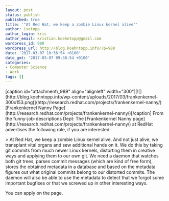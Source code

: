 ```yaml
---
layout: post
status: publish
published: true
title: '"At Red Hat, we keep a zombie Linux kernel alive"'
author: isotopp
author_login: kris
author_email: kristian.koehntopp@gmail.com
wordpress_id: 988
wordpress_url: http://blog.koehntopp.info/?p=988
date: '2017-03-07 10:36:54 +0100'
date_gmt: '2017-03-07 09:36:54 +0100'
categories:
- Computer Science
- Work
tags: []
---
```

<p>[caption id="attachment\_989" align="alignleft" width="300"][![](http://blog.koehntopp.info/wp-content/uploads/2017/03/frankenkernel-300x153.png)](http://research.redhat.com/projects/frankenkernel-nanny/) [Frankenkernel Nanny Page](http://research.redhat.com/projects/frankenkernel-nanny/)[/caption] From the funny-job-descriptions Dept: The [Frankenkernel Nanny page](http://research.redhat.com/projects/frankenkernel-nanny/) at RedHat advertises the following role, if you are interested:<br />
<!--more--></p>
<p>> At Red Hat, we keep a zombie Linux kernel alive. And not just alive, we transplant vital organs and sew additional hands on it. We do this by taking git commits from much newer Linux kernels, distorting them in creative ways and applying them to our own git. We need a daemon that watches both git trees, parses commit messages (which are kind of free form), stores the obtained metadata in a database and based on the metadata figures out what original commits belong to our distorted commits. The daemon will also be able to use the metadata to detect that we forgot some important bugfixes or that we screwed up in other interesting ways.</p>
<p> You can apply on the page.</p>
